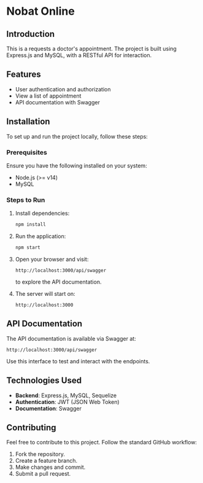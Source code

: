 # Nobat Online

## Introduction
This is a requests a doctor's appointment. The project is built using Express.js and MySQL, with a RESTful API for interaction.

## Features
- User authentication and authorization
- View a list of appointment
- API documentation with Swagger

## Installation
To set up and run the project locally, follow these steps:

### Prerequisites
Ensure you have the following installed on your system:
- Node.js (>= v14)
- MySQL

### Steps to Run
1. Install dependencies:
   ```bash
   npm install
   ```
2. Run the application:
   ```bash
   npm start
   ```
3. Open your browser and visit:
   ```
   http://localhost:3000/api/swagger
   ```
   to explore the API documentation.

4. The server will start on:
   ```
   http://localhost:3000
   ```

## API Documentation
The API documentation is available via Swagger at:
```
http://localhost:3000/api/swagger
```
Use this interface to test and interact with the endpoints.

## Technologies Used
- **Backend**: Express.js, MySQL, Sequelize
- **Authentication**: JWT (JSON Web Token)
- **Documentation**: Swagger

## Contributing
Feel free to contribute to this project. Follow the standard GitHub workflow:
1. Fork the repository.
2. Create a feature branch.
3. Make changes and commit.
4. Submit a pull request.
